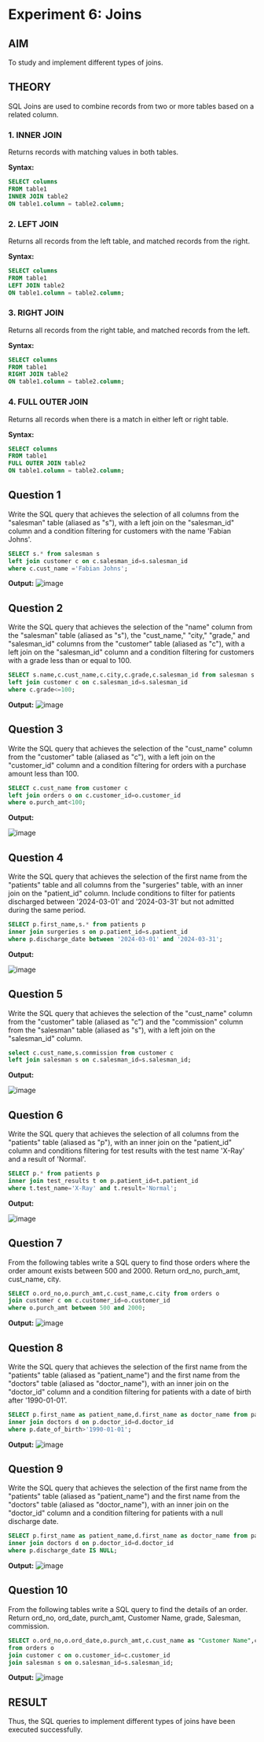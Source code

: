 # Experiment 6: Joins

## AIM
To study and implement different types of joins.

## THEORY

SQL Joins are used to combine records from two or more tables based on a related column.

### 1. INNER JOIN
Returns records with matching values in both tables.

**Syntax:**
```sql
SELECT columns
FROM table1
INNER JOIN table2
ON table1.column = table2.column;
```

### 2. LEFT JOIN
Returns all records from the left table, and matched records from the right.

**Syntax:**

```sql
SELECT columns
FROM table1
LEFT JOIN table2
ON table1.column = table2.column;
```
### 3. RIGHT JOIN
Returns all records from the right table, and matched records from the left.

**Syntax:**

```sql
SELECT columns
FROM table1
RIGHT JOIN table2
ON table1.column = table2.column;
```
### 4. FULL OUTER JOIN
Returns all records when there is a match in either left or right table.

**Syntax:**

```sql
SELECT columns
FROM table1
FULL OUTER JOIN table2
ON table1.column = table2.column;
```

**Question 1**
--
Write the SQL query that achieves the selection of all columns from the "salesman" table (aliased as "s"), with a left join on the "salesman_id" column and a condition filtering for customers with the name 'Fabian Johns'.
```sql
SELECT s.* from salesman s 
left join customer c on c.salesman_id=s.salesman_id
where c.cust_name ='Fabian Johns';
```

**Output:**
![image](https://github.com/user-attachments/assets/ecab3803-ce5c-4a03-86bb-90523192ce59)


**Question 2**
---
Write the SQL query that achieves the selection of the "name" column from the "salesman" table (aliased as "s"), the "cust_name," "city," "grade," and "salesman_id" columns from the "customer" table (aliased as "c"), with a left join on the "salesman_id" column and a condition filtering for customers with a grade less than or equal to 100.
```sql
SELECT s.name,c.cust_name,c.city,c.grade,c.salesman_id from salesman s
left join customer c on c.salesman_id=s.salesman_id
where c.grade<=100;
```

**Output:**
![image](https://github.com/user-attachments/assets/5ff4c305-06be-49c3-b14b-64f93c6dda21)



**Question 3**
---
Write the SQL query that achieves the selection of the "cust_name" column from the "customer" table (aliased as "c"), with a left join on the "customer_id" column and a condition filtering for orders with a purchase amount less than 100.

```sql
SELECT c.cust_name from customer c
left join orders o on c.customer_id=o.customer_id
where o.purch_amt<100;
```

**Output:**

![image](https://github.com/user-attachments/assets/642817f5-9d74-434f-b052-fa3a9280fe2f)



**Question 4**
---
Write the SQL query that achieves the selection of the first name from the "patients" table and all columns from the "surgeries" table, with an inner join on the "patient_id" column. Include conditions to filter for patients discharged between '2024-03-01' and '2024-03-31' but not admitted during the same period.

```sql
SELECT p.first_name,s.* from patients p
inner join surgeries s on p.patient_id=s.patient_id
where p.discharge_date between '2024-03-01' and '2024-03-31';
```

**Output:**

![image](https://github.com/user-attachments/assets/e265873a-7246-4d62-8da5-5e42c31aeabc)


**Question 5**
---
Write the SQL query that achieves the selection of the "cust_name" column from the "customer" table (aliased as "c") and the "commission" column from the "salesman" table (aliased as "s"), with a left join on the "salesman_id" column.

```sql
select c.cust_name,s.commission from customer c
left join salesman s on c.salesman_id=s.salesman_id;
```

**Output:**

![image](https://github.com/user-attachments/assets/0e522200-790c-4ff8-9587-f0424ce07ddc)


**Question 6**
---
Write the SQL query that achieves the selection of all columns from the "patients" table (aliased as "p"), with an inner join on the "patient_id" column and conditions filtering for test results with the test name 'X-Ray' and a result of 'Normal'.

```sql
SELECT p.* from patients p
inner join test_results t on p.patient_id=t.patient_id
where t.test_name='X-Ray' and t.result='Normal';
```

**Output:**

![image](https://github.com/user-attachments/assets/d1d00087-777c-403c-ac2a-d36d17b0988f)


**Question 7**
---
From the following tables write a SQL query to find those orders where the order amount exists between 500 and 2000. Return ord_no, purch_amt, cust_name, city.

```sql
SELECT o.ord_no,o.purch_amt,c.cust_name,c.city from orders o
join customer c on c.customer_id=o.customer_id
where o.purch_amt between 500 and 2000;
```

**Output:**
![image](https://github.com/user-attachments/assets/6f8cb0a1-b756-4622-b6c0-02bc0cd82064)


**Question 8**
---
Write the SQL query that achieves the selection of the first name from the "patients" table (aliased as "patient_name") and the first name from the "doctors" table (aliased as "doctor_name"), with an inner join on the "doctor_id" column and a condition filtering for patients with a date of birth after '1990-01-01'.

```sql
SELECT p.first_name as patient_name,d.first_name as doctor_name from patients p
inner join doctors d on p.doctor_id=d.doctor_id
where p.date_of_birth>'1990-01-01';
```

**Output:**
![image](https://github.com/user-attachments/assets/8adab6de-560c-47ed-800c-09ab6a8db4e5)



**Question 9**
---
Write the SQL query that achieves the selection of the first name from the "patients" table (aliased as "patient_name") and the first name from the "doctors" table (aliased as "doctor_name"), with an inner join on the "doctor_id" column and a condition filtering for patients with a null discharge date.
```sql
SELECT p.first_name as patient_name,d.first_name as doctor_name from patients p
inner join doctors d on p.doctor_id=d.doctor_id
where p.discharge_date IS NULL;
```

**Output:**
![image](https://github.com/user-attachments/assets/db567179-a59e-4b49-b3f4-ec2d4a6455ce)


**Question 10**
---
From the following tables write a SQL query to find the details of an order. Return ord_no, ord_date, purch_amt, Customer Name, grade, Salesman, commission. 
```sql
SELECT o.ord_no,o.ord_date,o.purch_amt,c.cust_name as "Customer Name",c.grade,s.name as "Salesman",s.commission
from orders o
join customer c on o.customer_id=c.customer_id
join salesman s on o.salesman_id=s.salesman_id;
```

**Output:**
![image](https://github.com/user-attachments/assets/d31199f5-e4dd-4004-bedc-15f12aea82ef)


## RESULT
Thus, the SQL queries to implement different types of joins have been executed successfully.
